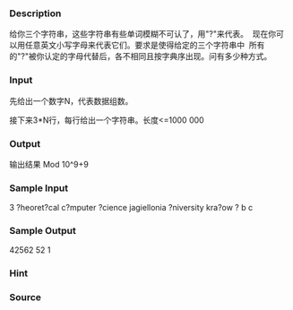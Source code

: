 
### Description
给你三个字符串，这些字符串有些单词模糊不可认了，用"?"来代表。 
现在你可以用任意英文小写字母来代表它们。要求是使得给定的三个字符串中 
所有的"?"被你认定的字母代替后，各不相同且按字典序出现。问有多少种方式。 


### Input
先给出一个数字N，代表数据组数。 

接下来3*N行，每行给出一个字符串。长度<=1000 000 



### Output
输出结果 Mod 10^9+9 




### Sample Input
3 
?heoret?cal 
c?mputer 
?cience 
jagiellonia 
?niversity 
kra?ow 
? 
b 
c 
### Sample Output
42562 
52 
1
### Hint

### Source
